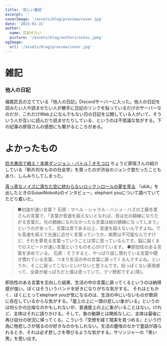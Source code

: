 ```yaml
---
title: '悲しい童話'
excerpt: ''
coverImage: '/assets/blog/preview/cover.jpg'
date: '2023-01-31'
author:
  name: 花初そたい
  picture: '/assets/blog/authors/sotai.jpeg'
ogImage:
  url: '/assets/blog/preview/cover.jpg'
---
```

# 雑記
### 他人の日記
福尾匠氏の立てている「他人の日記」Discordサーバーに入った。他人の日記を読みたい人や読ませたい人が勝手に日記のリンクを貼っているだけのサーバーなのだが、これだけWeb上になんでもない日の日記を公開している人がいて、そういう人が互いに読んだり読ませたりしている、というのは不思議な気がする。下の記事の原宿さんの感想にも繋がるところがある。

# よかったもの
[巨大書店で戦え！本屋ダンジョン・バトル | オモコロ](https://omocoro.jp/kiji/381446/)
ちょうど原宿さんの紹介している『断片的なものの社会学』を買ったのが渋谷のジュンク堂だったこともあり、しんみりしてしまった。

[真っ青なノイズに満ちた空に終わらないロックンロールの夢を見る](https://www.jungle.ne.jp/sp_post/suiseinoboaz/)
『ubik』を出したときのSuiseiNoboAzのインタビュー。elephant youについて調べていてたどり着いた。

> ●初速が速い言葉？
石原：マヘル・シャラル・ハシュ・バズの工藤冬里さんの言葉で、「言葉が音速を超えないとなれば、音は光の額縁になりたがる言葉だ。光の額縁になれなかったら言葉は絵の額縁になってしまう」というのがあって。言葉は音である以上、音速を超えないんですよね。でも音速を超えて光速に近付く言葉っていうか、実際は不可能なんですけど、それを夢見る言葉っていうことは常に思っているんです。脳に届くまでのスピードが速い言葉というものを心がけています。
●即効性のある言葉を求めている。
石原：そうすると、やっぱり話し慣れている言葉や聞き慣れている言葉、つまり生活の中の言葉に戻ってくるんですよね。というか、そこに戻ってこないといけないと思うんです。俗っぽくない表現者って、全員が嘘っぱちだと僕は思っていて。クソ野郎ですよ(笑)。

即効性のある言葉を志向した結果、生活の中の言葉に戻ってくるというのは納得感が強い。ぼくはそういうバンドを好きになりがちな気がする。
それはともかく、ぼくにとってelephant youが気になるのは、生活の中にいないものが歌詞に存在しているからな気がする。「屋上の上に一頭の悲しい象がいる」というのは何らかの比喩なのかもしれないが、普通屋上の上に象がいることはない。けれど、主体はそれに語りかける。そして、象の動静とは関係なしに、主体は最後に再び自分の状況に帰ってくる。こういう「空想を経て現実を見つめる」という行為に物悲しさが宿るのが好きなのかもしれない。生活の塵埃のなかで童話が語られるとき、それは必ず悲しさを帯びるような気がする。サリンジャーの「笑い男」を思い出す。